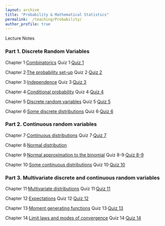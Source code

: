 ```yaml
---
layout: archive
title: "Probability & Mathematical Statistics"
permalink:  /teaching/Probability/
author_profile: true
---
```

Lecture Notes
<!---
内容隐藏
--->

### Part 1. Discrete Random Variables

Chapter 1·[Combinatorics](https://kuanhoutian.github.io/files/Probability_EN/ch1.pdf) Quiz 1·[Quiz 1](https://kuanhoutian.github.io/files/Probability_EN/Quiz-01-f19.pdf)


Chapter 2·[The probability set-up](https://kuanhoutian.github.io/files/Probability_EN/ch2.pdf) Quiz 2·[Quiz 2](https://kuanhoutian.github.io/files/Probability_EN/Quiz-02-f19.pdf)


Chapter 3·[Independence](https://kuanhoutian.github.io/files/Probability_EN/ch3.pdf) Quiz 3·[Quiz 3](https://kuanhoutian.github.io/files/Probability_EN/Quiz-03-f19.pdf)


Chapter 4·[Conditional probability](https://kuanhoutian.github.io/files/Probability_EN/ch4.pdf) Quiz 4·[Quiz 4](https://kuanhoutian.github.io/files/Probability_EN/Quiz-04-f19.pdf)


Chapter 5·[Discrete random variables](https://kuanhoutian.github.io/files/Probability_EN/ch5.pdf) Quiz 5·[Quiz 5](https://kuanhoutian.github.io/files/Probability_EN/Quiz-05-f19.pdf)


Chapter 6·[Some discrete distributions](https://kuanhoutian.github.io/files/Probability_EN/ch6.pdf) Quiz 6·[Quiz 6](https://kuanhoutian.github.io/files/Probability_EN/Quiz-06-f19.pdf)


### Part 2. Continuous random variables

Chapter 7·[Continuous distributions](https://kuanhoutian.github.io/files/Probability_EN/ch7.pdf) Quiz 7·[Quiz 7](https://kuanhoutian.github.io/files/Probability_EN/Quiz-07-f19.pdf)

Chapter 8·[Normal distribution](https://kuanhoutian.github.io/files/Probability_EN/ch8.pdf)

Chapter 9·[Normal approximation to the binomial](https://kuanhoutian.github.io/files/Probability_EN/ch9.pdf) Quiz 8-9·[Quiz 8-9](https://kuanhoutian.github.io/files/Probability_EN/Quiz-8-9-f19.pdf)

Chapter 10·[Some continuous distributions](https://kuanhoutian.github.io/files/Probability_EN/ch10.pdf) Quiz 10·[Quiz 10](https://kuanhoutian.github.io/files/Probability_EN/Quiz-10-f19.pdf)

### Part 3. Multivariate discrete and continuous random variables

Chapter 11·[Multivariate distributions](https://kuanhoutian.github.io/files/Probability_EN/ch11.pdf) Quiz 11·[Quiz 11](https://kuanhoutian.github.io/files/Probability_EN/Quiz-11-f19.pdf)

Chapter 12·[Expectations](https://kuanhoutian.github.io/files/Probability_EN/ch12.pdf) Quiz 12·[Quiz 12](https://kuanhoutian.github.io/files/Probability_EN/Quiz-12-f19.pdf)

Chapter 13·[Moment generating functions](https://kuanhoutian.github.io/files/Probability_EN/ch13.pdf) Quiz 13·[Quiz 13](https://kuanhoutian.github.io/files/Probability_EN/Quiz-13-f19.pdf)

Chapter 14·[Limit laws and modes of convergence](https://kuanhoutian.github.io/files/Probability_EN/ch14.pdf) Quiz 14·[Quiz 14](https://kuanhoutian.github.io/files/Probability_EN/Quiz-14-f18.pdf)
